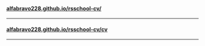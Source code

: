 #### [alfabravo228.github.io/rsschool-cv/](https://alfabravo228.github.io/rsschool-cv/)
___
#### [alfabravo228.github.io/rsschool-cv/cv](https://alfabravo228.github.io/rsschool-cv/cv)
___